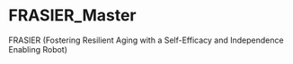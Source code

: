 # FRASIER_Master
FRASIER (Fostering Resilient Aging with a Self-Efficacy and Independence Enabling Robot)
